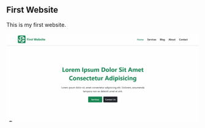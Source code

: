 ## First Website

This is my first website.

![alt text](https://github.com/mhmmtbg07/first-website/blob/main/assets/project.png)